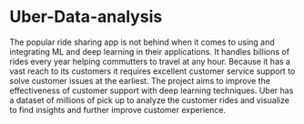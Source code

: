 # Uber-Data-analysis
The popular ride sharing app is not behind when it comes to using and integrating ML and deep learning in their applications. It handles billions of rides every year helping commutters to travel at any hour. Because it has a vast reach to its customers it requires excellent customer service support to solve customer issues at the earliest.   The project aims to improve the effectiveness of customer support with deep learning techniques. Uber has a dataset of millions of pick up to analyze the customer rides and visualize to find insights and further improve customer experience. 
